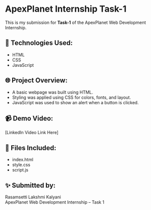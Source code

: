 # ApexPlanet Internship Task-1

This is my submission for **Task-1** of the ApexPlanet Web Development Internship.

## 🔧 Technologies Used:
- HTML
- CSS
- JavaScript

## 🌐 Project Overview:
- A basic webpage was built using HTML.
- Styling was applied using CSS for colors, fonts, and layout.
- JavaScript was used to show an alert when a button is clicked.

## 📹 Demo Video:
[LinkedIn Video Link Here] 

## 📁 Files Included:
- index.html
- style.css
- script.js

## ✨ Submitted by:
Rasamsetti Lakshmi Kalyani  
ApexPlanet Web Development Internship – Task 1

